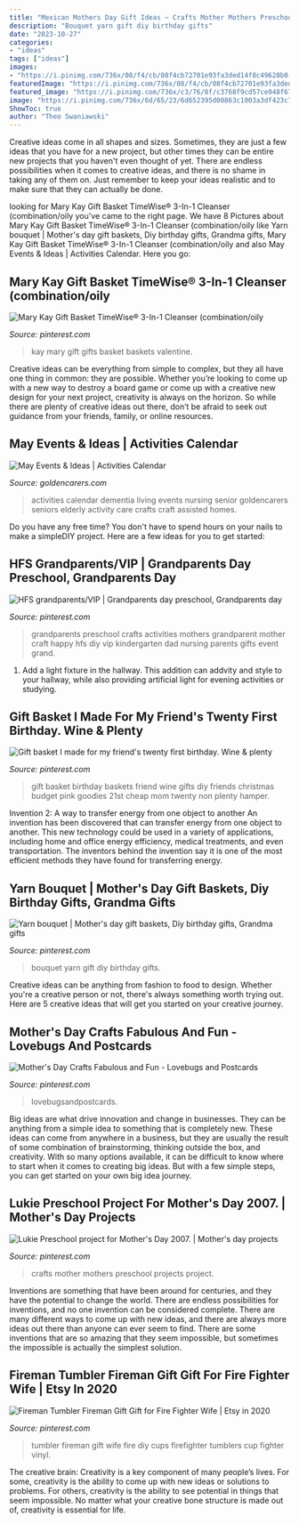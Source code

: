 ```yaml
---
title: "Mexican Mothers Day Gift Ideas ~ Crafts Mother Mothers Preschool Projects Project"
description: "Bouquet yarn gift diy birthday gifts"
date: "2023-10-27"
categories:
- "ideas"
tags: ["ideas"]
images:
- "https://i.pinimg.com/736x/08/f4/cb/08f4cb72701e93fa3ded14f8c49628b0--gift-baskets-hamper.jpg"
featuredImage: "https://i.pinimg.com/736x/08/f4/cb/08f4cb72701e93fa3ded14f8c49628b0--gift-baskets-hamper.jpg"
featured_image: "https://i.pinimg.com/736x/c3/76/8f/c3768f9cd57ce948f6781aca64977952--mary-kay-gift-basket-ideas-gift-ideas.jpg"
image: "https://i.pinimg.com/736x/6d/65/23/6d652395d00863c1003a3df423c7435b.jpg"
ShowToc: true
author: "Theo Swaniawski"
---
```



Creative ideas come in all shapes and sizes. Sometimes, they are just a few ideas that you have for a new project, but other times they can be entire new projects that you haven't even thought of yet. There are endless possibilities when it comes to creative ideas, and there is no shame in taking any of them on. Just remember to keep your ideas realistic and to make sure that they can actually be done.

	

		
looking for Mary Kay Gift Basket TimeWise® 3-In-1 Cleanser (combination/oily you've came to the right page. We have 8 Pictures about Mary Kay Gift Basket TimeWise® 3-In-1 Cleanser (combination/oily like Yarn bouquet | Mother&#039;s day gift baskets, Diy birthday gifts, Grandma gifts, Mary Kay Gift Basket TimeWise® 3-In-1 Cleanser (combination/oily and also May Events &amp; Ideas | Activities Calendar. Here you go:
		
    
## Mary Kay Gift Basket TimeWise® 3-In-1 Cleanser (combination/oily

<img loading=lazy src="https://i.pinimg.com/736x/c3/76/8f/c3768f9cd57ce948f6781aca64977952--mary-kay-gift-basket-ideas-gift-ideas.jpg" onerror="this.onerror=null;this.src='https://tse1.mm.bing.net/th?id=OIP.oFIUDWhYkzrKrKz8NsOezwHaLH&amp;pid=15.1';" alt="Mary Kay Gift Basket TimeWise® 3-In-1 Cleanser (combination/oily">

_Source: pinterest.com_

>kay mary gift gifts basket baskets valentine. 

	

Creative ideas can be everything from simple to complex, but they all have one thing in common: they are possible. Whether you’re looking to come up with a new way to destroy a board game or come up with a creative new design for your next project, creativity is always on the horizon. So while there are plenty of creative ideas out there, don’t be afraid to seek out guidance from your friends, family, or online resources.

    
## May Events &amp; Ideas | Activities Calendar

<img loading=lazy src="https://www.goldencarers.com/assets/img/calendar/05-may-pinterest.jpg" onerror="this.onerror=null;this.src='https://tse3.mm.bing.net/th?id=OIP.QLRDOUHVHEYeE8oXqDh6fgHaMP&amp;pid=15.1';" alt="May Events &amp; Ideas | Activities Calendar">

_Source: goldencarers.com_

>activities calendar dementia living events nursing senior goldencarers seniors elderly activity care crafts craft assisted homes. 

	

Do you have any free time? You don't have to spend hours on your nails to make a simpleDIY project. Here are a few ideas for you to get started: 

    
## HFS Grandparents/VIP | Grandparents Day Preschool, Grandparents Day

<img loading=lazy src="https://i.pinimg.com/736x/0b/2c/0a/0b2c0a5a8a92f27ca7564bf15331f830.jpg" onerror="this.onerror=null;this.src='https://tse3.mm.bing.net/th?id=OIP.VzYkxtcJYsxpNGMLYrGJXgHaJ3&amp;pid=15.1';" alt="HFS grandparents/VIP | Grandparents day preschool, Grandparents day">

_Source: pinterest.com_

>grandparents preschool crafts activities mothers grandparent mother craft happy hfs diy vip kindergarten dad nursing parents gifts event grand. 

	

1. Add a light fixture in the hallway. This addition can addvity and style to your hallway, while also providing artificial light for evening activities or studying.

    
## Gift Basket I Made For My Friend&#039;s Twenty First Birthday. Wine &amp; Plenty

<img loading=lazy src="https://i.pinimg.com/736x/08/f4/cb/08f4cb72701e93fa3ded14f8c49628b0--gift-baskets-hamper.jpg" onerror="this.onerror=null;this.src='https://tse3.mm.bing.net/th?id=OIP.ulkLhGZodBB0H_Zfq5UBtAHaJ4&amp;pid=15.1';" alt="Gift basket I made for my friend&#039;s twenty first birthday. Wine &amp; plenty">

_Source: pinterest.com_

>gift basket birthday baskets friend wine gifts diy friends christmas budget pink goodies 21st cheap mom twenty non plenty hamper. 

	

Invention 2: A way to transfer energy from one object to another
An invention has been discovered that can transfer energy from one object to another. This new technology could be used in a variety of applications, including home and office energy efficiency, medical treatments, and even transportation. The inventors behind the invention say it is one of the most efficient methods they have found for transferring energy.

    
## Yarn Bouquet | Mother&#039;s Day Gift Baskets, Diy Birthday Gifts, Grandma Gifts

<img loading=lazy src="https://i.pinimg.com/736x/e5/1f/08/e51f08200146e4a4fe1d4a010d094619.jpg" onerror="this.onerror=null;this.src='https://tse2.mm.bing.net/th?id=OIP.ivggOYM3aS9cvjZZ9iTgoQHaJF&amp;pid=15.1';" alt="Yarn bouquet | Mother&#039;s day gift baskets, Diy birthday gifts, Grandma gifts">

_Source: pinterest.com_

>bouquet yarn gift diy birthday gifts. 

	

Creative ideas can be anything from fashion to food to design. Whether you're a creative person or not, there's always something worth trying out. Here are 5 creative ideas that will get you started on your creative journey.

    
## Mother&#039;s Day Crafts Fabulous And Fun - Lovebugs And Postcards

<img loading=lazy src="https://i.pinimg.com/736x/1c/17/a8/1c17a86c69900bfee167731d0afc3de2.jpg" onerror="this.onerror=null;this.src='https://tse1.mm.bing.net/th?id=OIP.dH5JAh0yyZFsyNGc3154MQHaLx&amp;pid=15.1';" alt="Mother&#039;s Day Crafts Fabulous and Fun - Lovebugs and Postcards">

_Source: pinterest.com_

>lovebugsandpostcards. 

	

Big ideas are what drive innovation and change in businesses. They can be anything from a simple idea to something that is completely new. These ideas can come from anywhere in a business, but they are usually the result of some combination of brainstorming, thinking outside the box, and creativity. With so many options available, it can be difficult to know where to start when it comes to creating big ideas. But with a few simple steps, you can get started on your own big idea journey.

    
## Lukie Preschool Project For Mother&#039;s Day 2007. | Mother&#039;s Day Projects

<img loading=lazy src="https://i.pinimg.com/736x/91/1a/5a/911a5ae6c6b0cdcf25ee2edb1700de19.jpg" onerror="this.onerror=null;this.src='https://tse4.mm.bing.net/th?id=OIP.pVYi2bPvegggU5cvBa_7ewHaLI&amp;pid=15.1';" alt="Lukie Preschool project for Mother&#039;s Day 2007. | Mother&#039;s day projects">

_Source: pinterest.com_

>crafts mother mothers preschool projects project. 

	

Inventions are something that have been around for centuries, and they have the potential to change the world. There are endless possibilities for inventions, and no one invention can be considered complete. There are many different ways to come up with new ideas, and there are always more ideas out there than anyone can ever seem to find. There are some inventions that are so amazing that they seem impossible, but sometimes the impossible is actually the simplest solution.

    
## Fireman Tumbler Fireman Gift Gift For Fire Fighter Wife | Etsy In 2020

<img loading=lazy src="https://i.pinimg.com/736x/6d/65/23/6d652395d00863c1003a3df423c7435b.jpg" onerror="this.onerror=null;this.src='https://tse2.mm.bing.net/th?id=OIP.SZF8f4CeYoLY-MzyehoXigHaJ3&amp;pid=15.1';" alt="Fireman Tumbler Fireman Gift Gift for Fire Fighter Wife | Etsy in 2020">

_Source: pinterest.com_

>tumbler fireman gift wife fire diy cups firefighter tumblers cup fighter vinyl. 

	

The creative brain:
Creativity is a key component of many people’s lives. For some, creativity is the ability to come up with new ideas or solutions to problems. For others, creativity is the ability to see potential in things that seem impossible. No matter what your creative bone structure is made out of, creativity is essential for life.

